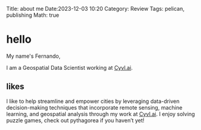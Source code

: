 Title: about me
Date:2023-12-03 10:20
Category: Review
Tags: pelican, publishing
Math: true


# hello
My name's Fernando,

I am a Geospatial Data Scientist working at [Cyvl.ai](https://www.cyvl.ai/).

## likes

I like to help streamline and empower cities by leveraging data-driven decision-making techniques that incorporate remote sensing, machine learning, and geospatial analysis through my work at  [Cyvl.ai](https://www.cyvl.ai/).
I enjoy solving puzzle games, check out pythagorea if you haven’t yet!